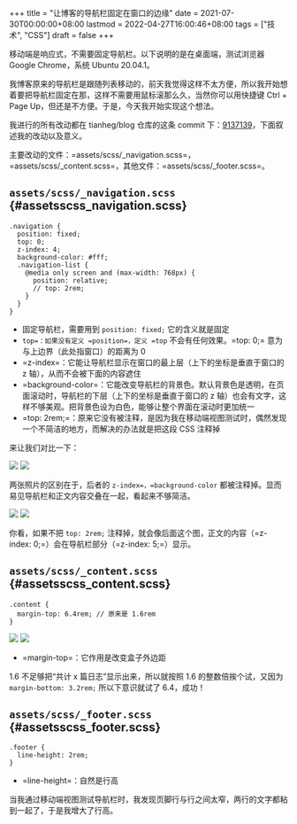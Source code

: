 +++
title = "让博客的导航栏固定在窗口的边缘"
date = 2021-07-30T00:00:00+08:00
lastmod = 2022-04-27T16:00:46+08:00
tags = ["技术", "CSS"]
draft = false
+++

移动端是响应式，不需要固定导航栏。以下说明的是在桌面端，测试浏览器
Google Chrome，系统 Ubuntu 20.04.1。

我博客原来的导航栏是跟随列表移动的，前天我觉得这样不太方便，所以我开始想着要把导航栏固定在那，这样不需要用鼠标滚那么久，当然你可以用快捷键
Ctrl + Page Up，但还是不方便。于是，今天我开始实现这个想法。

我进行的所有改动都在 tianheg/blog 仓库的这条 commit
下：[9137139](https://github.com/tianheg/blog/commit/9137139329c0dc27f77577080cb0151c7453d66d)，下面叙述我的改动以及意义。

主要改动的文件：=assets/scss/\_navigation.scss=，=assets/scss/\_content.scss=，其他文件：=assets/scss/\_footer.scss=。

## `assets/scss/_navigation.scss` {#assetsscss_navigation.scss}

```text
.navigation {
  position: fixed;
  top: 0;
  z-index: 4;
  background-color: #fff;
  .navigation-list {
    @media only screen and (max-width: 768px) {
      position: relative;
      // top: 2rem;
    }
  }
}
```

- 固定导航栏，需要用到 `position: fixed;` 它的含义就是固定
- `top=：如果没有定义 =position=，定义 =top` 不会有任何效果。=top: 0;=
  意为与上边界（此处指窗口）的距离为 0
- =z-index=：它能让导航栏显示在窗口的最上层（上下的坐标是垂直于窗口的 z
  轴），从而不会被下面的内容遮住
- =background-color=：它能改变导航栏的背景色。默认背景色是透明，在页面滚动时，导航栏的下层（上下的坐标是垂直于窗口的
  z
  轴）也会有文字，这样不够美观。把背景色设为白色，能够让整个界面在滚动时更加统一
- =top: 2rem;=：原来它没有被注释，是因为我在移动端视图测试时，偶然发现一个不简洁的地方，而解决的办法就是把这段
  CSS 注释掉

来让我们对比一下：

![](/fix-nav-to-window-edge-0.png)
![](/fix-nav-to-window-edge-1.png)

两张照片的区别在于，后者的 `z-index=，=background-color`
都被注释掉。显而易见导航栏和正文内容交叠在一起，看起来不够简洁。

![](/fix-nav-to-window-edge-2.png)
![](/fix-nav-to-window-edge-3.png)

你看，如果不把 `top: 2rem;`
注释掉，就会像后面这个图，正文的内容（=z-index: 0;=）会在导航栏部分（=z-index: 5;=）显示。

## `assets/scss/_content.scss` {#assetsscss_content.scss}

```text
.content {
  margin-top: 6.4rem; // 原来是 1.6rem
}
```

![](/fix-nav-to-window-edge-4.png)
![](/fix-nav-to-window-edge-5.png)

- =margin-top=：它作用是改变盒子外边距

1.6 不足够把“共计 x 篇日志”显示出来，所以就按照 1.6 的整数倍挨个试，又因为
`margin-bottom: 3.2rem;` 所以下意识就试了 6.4，成功！

## `assets/scss/_footer.scss` {#assetsscss_footer.scss}

```text
.footer {
  line-height: 2rem;
}
```

- =line-height=：自然是行高

当我通过移动端视图测试导航栏时，我发现页脚行与行之间太窄，两行的文字都粘到一起了，于是我增大了行高。
